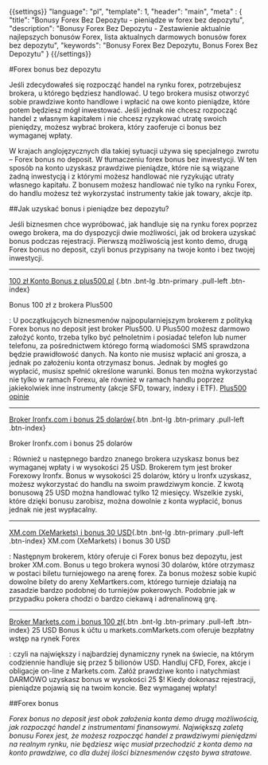 {{settings}}
  "language": "pl",
  "template": 1,
  "header": "main",
  "meta" : {
    "title": "Bonusy Forex Bez Depozytu - pieniądze w forex bez depozytu",
    "description": "Bonusy Forex Bez Depozytu - Zestawienie aktualnie najlepszych bonusów Forex, lista aktualnych darmowych bonusów forex bez depozytu",
    "keywords": "Bonusy Forex Bez Depozytu, Bonus Forex Bez Depozytu"
  }
{{/settings}}

#Forex bonus bez depozytu

Jeśli zdecydowałeś się rozpocząć handel na rynku forex, potrzebujesz brokera, u którego będziesz handlować. U tego brokera musisz otworzyć sobie prawdziwe konto handlowe i wpłacić na owe konto pieniądze, które potem będziesz mógł inwestować. Jeśli jednak nie chcesz rozpocząć handel z własnym kapitałem i nie chcesz ryzykować utratę swoich pieniędzy, możesz wybrać brokera, który zaoferuje ci bonus bez wymaganej wpłaty. 

W krajach anglojęzycznych dla takiej sytuacji używa się specjalnego zwrotu – Forex bonus no deposit. W tłumaczeniu forex bonus bez inwestycji. W ten sposób na konto uzyskasz prawdziwe pieniądze, które nie są wiązane żadną inwestycją i z którymi możesz handlować nie ryzykując utraty własnego kapitału. Z bonusem możesz handlować nie tylko na rynku Forex, do handlu możesz też wykorzystać instrumenty takie jak towary, akcje itp. 


##Jak uzyskać bonus i pieniądze bez depozytu?

Jeśli biznesmen chce wypróbować, jak handluje się na rynku forex poprzez owego brokera, ma do dyspozycji dwie możliwości, jak od brokera uzyskać bonus podczas rejestracji. Pierwszą możliwością jest konto demo, drugą Forex bonus no deposit, czyli bonus przypisany na twoje konto i bez twojej inwestycji. 
- - -
[100 zł Konto Bonus z plus500.pl](http://blog.forexsrovnavac.cz/plus500.pl) {.btn .bnt-lg .btn-primary .pull-left .btn-index}

Bonus 100 zł z brokera Plus500

:   U  początkujących biznesmenów najpopularniejszym brokerem z polityką Forex bonus no deposit jest broker Plus500. U Plus500 możesz darmowo założyć konto, trzeba tylko być pełnoletnim i posiadać telefon lub numer telefonu, za pośrednictwem którego formą wiadomości SMS sprawdzona będzie prawidłowość danych. Na konto nie musisz wpłacić ani grosza, a jednak po założeniu konta otrzymasz bonus. Jednak by mogłeś go wypłacić, musisz spełnić określone warunki. Bonus ten można wykorzystać nie tylko w ramach Forexu, ale również w ramach handlu poprzez jakiekolwiek inne instrumenty (akcje SFD, towary, indexy i ETF). [Plus500 opinie](http://www.forexsrovnavac.cz/pl/plus500 "plus500 opinie") 
- - -

[Broker Ironfx.com i bonus 25 dolarów](https://record.ironaffiliates.com/_N42kyjjNyOliHMh1Fo8vcmNd7ZgqdRLk/1/){.btn .bnt-lg .btn-primary .pull-left .btn-index}

Broker Ironfx.com i bonus 25 dolarów

:   Również u następnego bardzo znanego brokera uzyskasz bonus bez wymaganej wpłaty i w wysokości 25 USD. Brokerem tym jest broker Forexowy Ironfx. Bonus w wysokości 25 dolarów, który u Ironfx uzyskasz, możesz wykorzystać do handlu na swoim prawdziwym koncie. Z kwotą bonusową 25 USD można handlować tylko 12 miesięcy. Wszelkie zyski, które dzięki bonusu zarobisz, można dowolnie z konta wypłacić, bonus jednak nie jest wypłacalny. 
- - -
[XM.com (XeMarkets) i bonus 30 USD](http://clicks.pipaffiliates.com/afs/come.php?cid=46271&ctgid=17&atype=1&langcode=en&brandid=3){.btn .bnt-lg .btn-primary .pull-left .btn-index} XM.com (XeMarkets) i bonus 30 USD

:   Następnym brokerem, który oferuje ci Forex bonus bez depozytu, jest broker XM.com. Bonus u tego brokera wynosi 30 dolarów, które otrzymasz w postaci biletu turniejowego na arenę forex. Za bonus możesz sobie kupić dowolne bilety do areny XeMartkers.com, którego turnieje działają na zasadzie bardzo podobnej do turniejów pokerowych. Podobnie jak w przypadku pokera chodzi o bardzo ciekawą i adrenalinową grę. 

- - -
[Broker Markets.com i bonus 100 zł](http://serv.markets.com/promoRedirect?key=ej0xNDQ0ODAzNiZsPTE0NDQ4MDM0JnA9MTAxNjA%3D){.btn .bnt-lg .btn-primary .pull-left .btn-index} 25 USD Bonus k účtu u markets.comMarkets.com oferuje bezpłatny wstęp na rynek Forex

:  czyli na największy i najbardziej dynamiczny rynek na świecie, na którym codziennie handluje się przez 5 bilionów USD. Handluj CFD, Forex, akcje i obligacje on-line z Markets.com. Załóż prawdziwe konto i natychmiast DARMOWO uzyskasz bonus w wysokości 25 $! Kiedy dokonasz rejestracji, pieniądze pojawią się na twoim koncie. Bez wymaganej wpłaty!

##Forex bonus

*Forex bonus no deposit jest obok założenia konta demo drugą możliwością, jak rozpocząć handel z instrumentami finansowymi. Największą zaletą bonusu Forex jest, że możesz rozpocząć handel z prawdziwymi pieniędzmi na realnym rynku, nie będziesz więc musiał przechodzić z konta demo na konto prawdziwe, co dla dużej ilości biznesmenów często bywa stratowe.*



